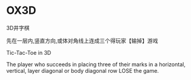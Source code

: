 # OX3D

3D井字棋

先在一层内,竖直方向,或体对角线上连成三个得玩家【输掉】游戏

Tic-Tac-Toe in 3D

The player who succeeds in placing three of their marks in a horizontal, vertical, layer diagonal or body diagonal row LOSE the game.